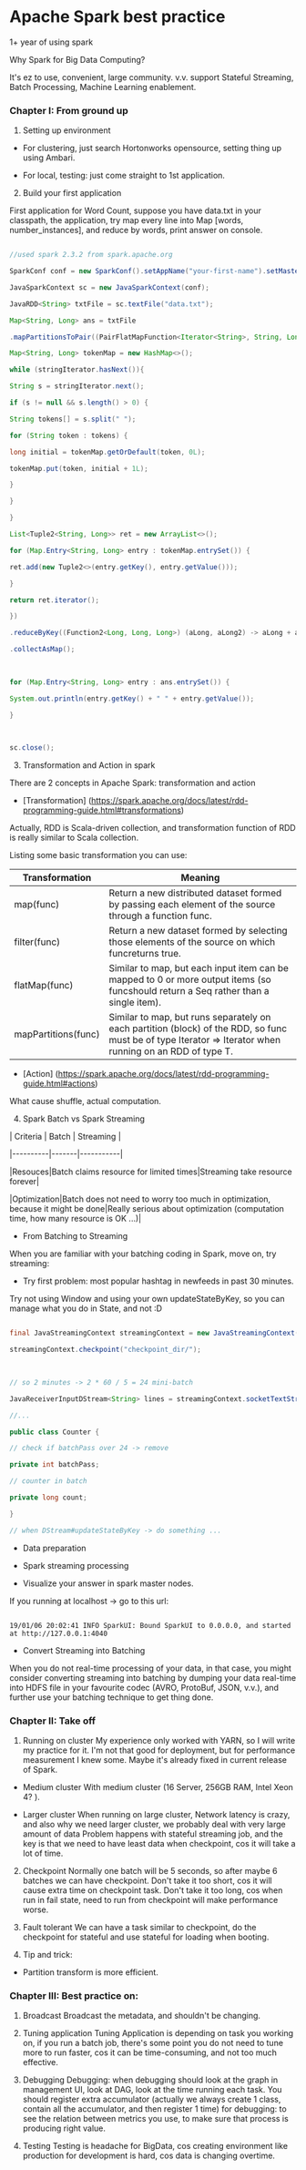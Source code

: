 
# Apache Spark best practice

1+ year of using spark

  

Why Spark for Big Data Computing?

It's ez to use, convenient, large community. v.v. support Stateful Streaming, Batch Processing, Machine Learning enablement.

  

### Chapter I: From ground up

1. Setting up environment

* For clustering, just search Hortonworks opensource, setting thing up using Ambari.

* For local, testing: just come straight to 1st application.

  

2. Build your first application

First application for Word Count, suppose you have data.txt in your classpath, the application, try map every line into Map [words, number_instances], and reduce by words, print answer on console.

  

```java

//used spark 2.3.2 from spark.apache.org

SparkConf conf = new SparkConf().setAppName("your-first-name").setMaster("local[3]");

JavaSparkContext sc = new JavaSparkContext(conf);

JavaRDD<String> txtFile = sc.textFile("data.txt");

Map<String, Long> ans = txtFile

.mapPartitionsToPair((PairFlatMapFunction<Iterator<String>, String, Long>) stringIterator -> {

Map<String, Long> tokenMap = new HashMap<>();

while (stringIterator.hasNext()){

String s = stringIterator.next();

if (s != null && s.length() > 0) {

String tokens[] = s.split(" ");

for (String token : tokens) {

long initial = tokenMap.getOrDefault(token, 0L);

tokenMap.put(token, initial + 1L);

}

}

}

List<Tuple2<String, Long>> ret = new ArrayList<>();

for (Map.Entry<String, Long> entry : tokenMap.entrySet()) {

ret.add(new Tuple2<>(entry.getKey(), entry.getValue()));

}

return ret.iterator();

})

.reduceByKey((Function2<Long, Long, Long>) (aLong, aLong2) -> aLong + aLong2)

.collectAsMap();

  

for (Map.Entry<String, Long> entry : ans.entrySet()) {

System.out.println(entry.getKey() + " " + entry.getValue());

}

  

sc.close();

```

3. Transformation and Action in spark

There are 2 concepts in Apache Spark: transformation and action

* [Transformation] (https://spark.apache.org/docs/latest/rdd-programming-guide.html#transformations)

Actually, RDD is Scala-driven collection, and transformation function of RDD is really similar to Scala collection.

Listing some basic transformation you can use:

| Transformation      | Meaning                                                                                                                                                  |
|---------------------|----------------------------------------------------------------------------------------------------------------------------------------------------------|
| map(func)           | Return a new distributed dataset formed by passing each element of the source through a function func.                                                   |
| filter(func)        | Return a new dataset formed by selecting those elements of the source on which funcreturns true.                                                         |
| flatMap(func)       | Similar to map, but each input item can be mapped to 0 or more output items (so funcshould return a Seq rather than a single item).                      |
| mapPartitions(func) | Similar to map, but runs separately on each partition (block) of the RDD, so func must be of type Iterator => Iterator when running on an RDD of type T. |

  

* [Action] (https://spark.apache.org/docs/latest/rdd-programming-guide.html#actions)

  

What cause shuffle, actual computation.

  

4. Spark Batch vs Spark Streaming

  

| Criteria | Batch | Streaming |

|----------|-------|-----------|

|Resouces|Batch claims resource for limited times|Streaming take resource forever|

|Optimization|Batch does not need to worry too much in optimization, because it might be done|Really serious about optimization (computation time, how many resource is OK ...)|

  

* From Batching to Streaming

  

When you are familiar with your batching coding in Spark, move on, try streaming:

- Try first problem: most popular hashtag in newfeeds in past 30 minutes.

Try not using Window and using your own updateStateByKey, so you can manage what you do in State, and not :D

  

```java

final JavaStreamingContext streamingContext = new JavaStreamingContext(sparkConf, Durations.seconds(5));

streamingContext.checkpoint("checkpoint_dir/");

  

// so 2 minutes -> 2 * 60 / 5 = 24 mini-batch

JavaReceiverInputDStream<String> lines = streamingContext.socketTextStream("localhost", 9999);

//...

public class Counter {

// check if batchPass over 24 -> remove

private int batchPass;

// counter in batch

private long count;

}

// when DStream#updateStateByKey -> do something ...

```

  

* Data preparation

  
  

* Spark streaming processing

  

* Visualize your answer in spark master nodes.

  

If you running at localhost -> go to this url:

```

19/01/06 20:02:41 INFO SparkUI: Bound SparkUI to 0.0.0.0, and started at http://127.0.0.1:4040

```

  

* Convert Streaming into Batching

When you do not real-time processing of your data, in that case, you might consider converting streaming into batching by dumping your data real-time into HDFS file in your favourite codec (AVRO, ProtoBuf, JSON, v.v.), and further use your batching technique to get thing done.

  

### Chapter II: Take off

1. Running on cluster
My experience only worked with YARN, so I will write my practice for it.
I'm not that good for deployment, but for performance measurement I knew some. Maybe it's already fixed in current release of Spark.
* Medium cluster
With medium cluster (16 Server, 256GB RAM, Intel Xeon 4? ).
  

* Larger cluster
When running on large cluster, Network latency is crazy, and also why we need larger cluster, we probably deal with very large amount of data
Problem happens with stateful streaming job, and the key is that we need to have least data when checkpoint, cos it will take a lot of time.

2. Checkpoint
Normally one batch will be 5 seconds, so after maybe 6 batches we can have checkpoint. Don't take it too short, cos it will cause extra time on checkpoint task.
Don't take it too long, cos when run in fail state, need to run from checkpoint will make performance worse.
  

3. Fault tolerant
We can have a task similar to checkpoint, do the checkpoint for stateful and use stateful for loading when booting.
  

4. Tip and trick:

* Partition transform is more efficient.

  

### Chapter III: Best practice on:

1. Broadcast
Broadcast the metadata, and shouldn't be changing.

2. Tuning application
Tuning Application is depending on task you working on, if you run a batch job, there's some point you do not need to tune more to run faster, cos it can be time-consuming, and not too much effective.

3. Debugging
Debugging: when debugging should look at the graph in management UI, look at DAG, look at the time running each task.
You should register extra accumulator (actually we always create 1 class, contain all the accumulator, and then register 1 time) for debugging: to see the relation between metrics you use, to make sure that process is producing right value.
4. Testing
Testing is headache for BigData, cos creating environment like production for development is hard, cos data is changing overtime.
